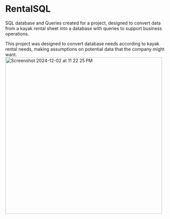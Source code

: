 # RentalSQL
SQL database and Queries created for a project, designed to convert data from a kayak rental sheet into a database with queries to support business operations.

This project was designed to convert database needs according to kayak rental needs, making assumptions on potential data that the company might want.
<img width="492" alt="Screenshot 2024-12-02 at 11 22 25 PM" src="https://github.com/user-attachments/assets/c564211c-b84a-41d7-96bf-8495b8c7f905">

